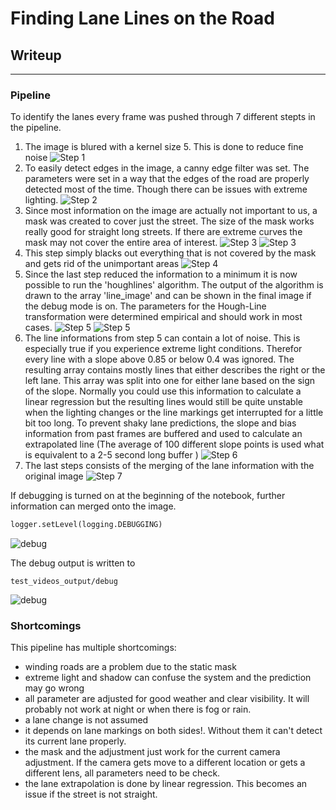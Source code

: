# **Finding Lane Lines on the Road** 

## Writeup




[//]: # (Image References)

[image1]: ./writeup/step1.png "Step 1"
[image2]: ./writeup/step2.png "Step 2"
[image3]: ./writeup/step3.png "Step 3"
[image3_2]: ./writeup/step3_2.png "Step 3 applied on the image"
[image4]: ./writeup/step4.png "Step 4"
[image5]: ./writeup/step5.png "Step 5"
[image5_2]: ./writeup/step5_2.png "Step 5_2"
[image6]: ./writeup/step6.png "Step 6"
[image7]: ./writeup/step7.png "Step 7"
[debug]: ./writeup/debug.png "Debugging"
[debug2]: ./writeup/debug2.png "Debugging"

---

### Pipeline

To identify the lanes every frame was pushed through 7 different stepts in the pipeline.

1. The image is blured with a kernel size 5. This is done to reduce fine noise
    ![Step 1][image1]
2. To easily detect edges in the image, a canny edge filter was set. The parameters were set in a way that the edges of the road are properly detected most of the time. Though there can be issues with extreme lighting.
    ![Step 2][image2]
3. Since most information on the image are actually not important to us, a mask was created to cover just the street. The size of the mask works really good for straight long streets. If there are extreme curves the mask may not cover the entire area of interest.
    ![Step 3][image3]
    ![Step 3][image3_2]
4. This step simply blacks out everything that is not covered by the mask and gets rid of the unimportant areas
    ![Step 4][image4]
5. Since the last step reduced the information to a minimum it is now possible to run the 'houghlines' algorithm. The output of the algorithm is drawn to the array 'line_image' and can be shown in the final image if the debug mode is on.
The parameters for the Hough-Line transformation were determined empirical and should work in most cases.
    ![Step 5][image5]
    ![Step 5][image5_2]
6. The line informations from step 5 can contain a lot of noise. This is especially true if you experience extreme light conditions. Therefor every line with a slope above 0.85 or below 0.4 was ignored. The resulting array contains mostly lines that either describes the right or the left lane. This array was split into one for either lane based on the sign of the slope. Normally you could use this information to calculate a linear regression but the resulting lines would still be quite unstable when the lighting changes or the line markings get interrupted for a little bit too long. To prevent shaky lane predictions, the slope and bias information from past frames are buffered and used to calculate an extrapolated line (The average of 100 different slope points is used what is equivalent to a 2-5 second long buffer )
    ![Step 6][image6]
7. The last steps consists of the merging of the lane information with the original image
    ![Step 7][image7]

If debugging is turned on at the beginning of the notebook, further information can  merged onto the image.
```python
logger.setLevel(logging.DEBUGGING)
```
![debug][debug]

The debug output is written to


```test_videos_output/debug```

![debug][debug2]

### Shortcomings 


This pipeline has multiple shortcomings:
- winding roads are a problem due to the static mask
- extreme light and shadow can confuse the system and the prediction may go wrong
- all parameter are adjusted for good weather and clear visibility. It will probably not work at night or when there is fog or rain.
- a lane change is not assumed
- it depends on lane markings on both sides!. Without them it can't detect its current lane properly.
- the mask and the adjustment just work for the current camera adjustment. If the camera gets move to a different location or gets a different lens, all parameters need to be check.
- the lane extrapolation is done by linear regression. This becomes an issue if the street is not straight.
